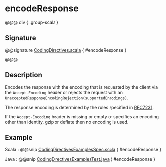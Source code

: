 # encodeResponse

@@@ div { .group-scala }

## Signature

@@signature [CodingDirectives.scala](/akka-http/src/main/scala/akka/http/scaladsl/server/directives/CodingDirectives.scala) { #encodeResponse }

@@@

## Description

Encodes the response with the encoding that is requested by the client via the `Accept-Encoding` header or rejects the request with an `UnacceptedResponseEncodingRejection(supportedEncodings)`.

The response encoding is determined by the rules specified in [RFC7231](https://tools.ietf.org/html/rfc7231#section-5.3.4).

If the `Accept-Encoding` header is missing or empty or specifies an encoding other than identity, gzip or deflate then no encoding is used.

## Example

Scala
:  @@snip [CodingDirectivesExamplesSpec.scala](/docs/src/test/scala/docs/http/scaladsl/server/directives/CodingDirectivesExamplesSpec.scala) { #encodeResponse }

Java
:  @@snip [CodingDirectivesExamplesTest.java](/docs/src/test/java/docs/http/javadsl/server/directives/CodingDirectivesExamplesTest.java) { #encodeResponse }
